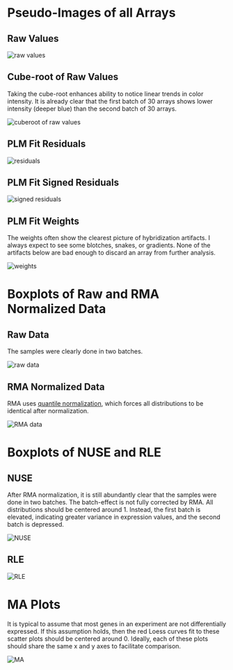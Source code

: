 # Pseudo-Images of all Arrays

## Raw Values

![raw values](https://github.com/slowkow/arrayqc/blob/master/figures/rawData-images.jpg)

## Cube-root of Raw Values

Taking the cube-root enhances ability to notice linear trends in color
intensity. It is already clear that the first batch of 30 arrays shows
lower intensity (deeper blue) than the second batch of 30 arrays.

![cuberoot of raw values](https://github.com/slowkow/arrayqc/blob/master/figures/rawData-images-cuberoot.jpg)

## PLM Fit Residuals

![residuals](https://github.com/slowkow/arrayqc/blob/master/figures/plmFit-residuals.jpg)

## PLM Fit Signed Residuals

![signed residuals](https://github.com/slowkow/arrayqc/blob/master/figures/plmFit-sign_residuals.jpg)

## PLM Fit Weights

The weights often show the clearest picture of hybridization artifacts.
I always expect to see some blotches, snakes, or gradients. None of the
artifacts below are bad enough to discard an array from further analysis.

![weights](https://github.com/slowkow/arrayqc/blob/master/figures/plmFit-weights.jpg)

# Boxplots of Raw and RMA Normalized Data

## Raw Data

The samples were clearly done in two batches.

![raw data](https://github.com/slowkow/arrayqc/blob/master/figures/rawData-boxplot.png)

## RMA Normalized Data

RMA uses [quantile normalization][1], which forces all distributions to be
identical after normalization.

![RMA data](https://github.com/slowkow/arrayqc/blob/master/figures/rmaData-boxplot.png)

# Boxplots of NUSE and RLE

## NUSE

After RMA normalization, it is still abundantly clear that the samples were
done in two batches. The batch-effect is not fully corrected by RMA. All
distributions should be centered around 1. Instead, the first batch is
elevated, indicating greater variance in expression values, and the second
batch is depressed.

![NUSE](https://github.com/slowkow/arrayqc/blob/master/figures/plmFit-NUSE.png)

## RLE

![RLE](https://github.com/slowkow/arrayqc/blob/master/figures/plmFit-RLE.png)

# MA Plots

It is typical to assume that most genes in an experiment are not
differentially expressed. If this assumption holds, then the red Loess curves
fit to these scatter plots should be centered around 0. Ideally, each of these
plots should share the same x and y axes to facilitate comparison.

![MA](https://github.com/slowkow/arrayqc/blob/master/figures/rmaData-ma.jpg)

[1]: https://en.wikipedia.org/wiki/Quantile_normalization
